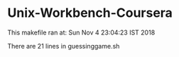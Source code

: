 # Unix-Workbench-Coursera

This makefile ran at: Sun Nov  4 23:04:23 IST 2018


There are 21 lines in guessinggame.sh
